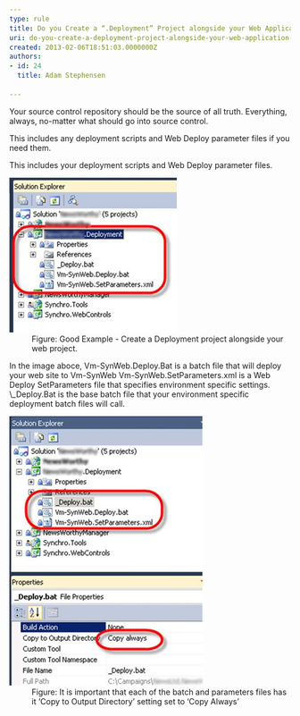 ```yaml
---
type: rule
title: Do you Create a “.Deployment” Project alongside your Web Application for any additional deployment steps?
uri: do-you-create-a-deployment-project-alongside-your-web-application-for-any-additional-deployment-steps
created: 2013-02-06T18:51:03.0000000Z
authors:
- id: 24
  title: Adam Stephensen

---
```


 
​Your source control repository should be the source of all truth. Everything, always, no-matter what should go into source control.

This includes any deployment scripts and Web Deploy parameter files if you need them.
 
This includes your deployment scripts and Web Deploy parameter files.
<dl class="goodImage"><dt> 
      <img src="deployment-project.jpg" alt=""> 
   </dt><dd>Figure: Good Example - Create a Deployment project alongside your web project.  </dd></dl> In the image aboce,​ Vm-SynWeb.Deploy.Bat is a batch  file that will deploy your web site to Vm-SynWeb
 Vm-SynWeb.SetParameters.xml is a Web Deploy SetParameters file that specifies environment specific settings.
 \_Deploy.Bat is the base batch file that your environment specific deployment batch files will call. <dl class="image"><dt> 
      <img src="deployment-project-copy.jpg" alt=""> 
   </dt><dd>Figure: It is important that each of the batch and parameters files has it ‘Copy to Output Directory’ setting set to ‘Copy Always’</dd></dl>

